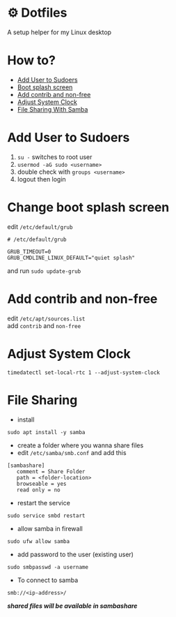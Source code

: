 # ⚙ Dotfiles
A setup helper for my Linux desktop
# How to?
* [Add User to Sudoers](#add-user-to-sudoers)
* [Boot splash screen](#change-boot-splash-screen)
* [Add contrib and non-free](#add-contrib-and-non-free)
* [Adjust System Clock](#adjust-system-clock)
* [File Sharing With Samba](#file-sharing)
# Add User to Sudoers
1. ```su -``` switches to root user
2. ```usermod -aG sudo <username>```
3. double check with ```groups <username>```
4. logout then login

# Change boot splash screen
edit ```/etc/default/grub```
```
# /etc/default/grub

GRUB_TIMEOUT=0
GRUB_CMDLINE_LINUX_DEFAULT="quiet splash"
```
and run
```sudo update-grub```
# Add contrib and non-free
edit ```/etc/apt/sources.list```<br>
add ```contrib``` and ```non-free```
# Adjust System Clock
```timedatectl set-local-rtc 1 --adjust-system-clock```
# File Sharing
- install
```
sudo apt install -y samba
```
- create a folder where you wanna share files<br>
- edit ```/etc/samba/smb.conf``` and add this
```
[sambashare]
   comment = Share Folder
   path = <folder-location>
   browseable = yes
   read only = no
```
- restart the service
```
sudo service smbd restart
```
- allow samba in firewall
```
sudo ufw allow samba
```
- add password to the user (existing user)
```
sudo smbpasswd -a username
```
- To connect to samba
```
smb://<ip-address>/
```
***shared files will be available in sambashare***
